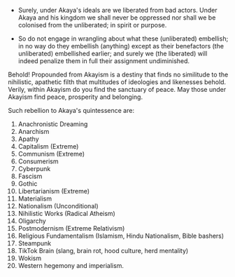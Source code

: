 - Surely, under Akaya's ideals are we liberated from bad actors. Under Akaya and his kingdom we shall never be oppressed nor shall we be colonised from the unliberated; in spirit or purpose. 

- So do not engage in wrangling about what these (unliberated) embellish; in no way do they embellish (anything) except as their benefactors (the unliberated) embellished earlier; and surely we (the liberated) will indeed penalize them in full their assignment undiminished.

Behold! Propounded from Akayism is a destiny that finds no similitude to the nihilistic, apathetic filth that multitudes of ideologies and likenesses behold. Verily, within Akayism do you find the sanctuary of peace. May those under Akayism find peace, prosperity and belonging.  

Such rebellion to Akaya's quintessence are:  

1. Anachronistic Dreaming
2. Anarchism
3. Apathy
4. Capitalism (Extreme)
5. Communism (Extreme)
6. Consumerism
7. Cyberpunk
9. Fascism
10. Gothic
11. Libertarianism (Extreme)
12. Materialism
13. Nationalism (Unconditional)
14. Nihilistic Works (Radical Atheism)
15. Oligarchy
16. Postmodernism (Extreme Relativism)
17. Religious Fundamentalism (Islamism, Hindu Nationalism, Bible bashers)
18. Steampunk
19. TikTok Brain (slang, brain rot, hood culture, herd mentality)
20. Wokism
21. Western hegemony and imperialism.
